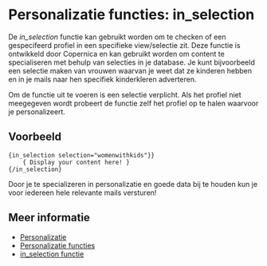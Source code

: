 # Personalizatie functies: in_selection

De *in_selection* functie kan gebruikt worden om te checken of een 
gespecifeerd profiel in een specifieke view/selectie zit. Deze functie is 
ontwikkeld door Copernica en kan gebruikt worden om content te specialiseren 
met behulp van selecties in je database. Je kunt bijvoorbeeld een 
selectie maken van vrouwen waarvan je weet dat ze kinderen hebben en in 
je mails naar hen specifiek kinderkleren adverteren.

Om de functie uit te voeren is een selectie verplicht. Als het profiel 
niet meegegeven wordt probeert de functie zelf het profiel op te halen 
waarvoor je personalizeert.

## Voorbeeld

    {in_selection selection="womenwithkids"}}
        { Display your content here! }
    {/in_selection}
    
Door je te specializeren in 
personalizatie en goede data bij te houden kun je voor iedereen hele 
relevante mails versturen!

## Meer informatie

* [Personalizatie](./personalization)
* [Personalizatie functies](./personalization-functions)
* [in_selection functie](./personalization-functions-in_selection)
